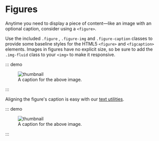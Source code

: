# Figures

Anytime you need to display a piece of content—like an image with an optional caption, consider using a `<figure>`.

Use the included `.figure` , `.figure-img` and `.figure-caption` classes to provide some baseline styles for the HTML5 `<figure>` and `<figcaption>` elements. Images in figures have no explicit size, so be sure to add the `.img-fluid` class to your `<img>` to make it responsive.

::: demo
<figure class="figure">
  <img src="https://picsum.photos/300/320" alt="thumbnail" class="img-thumbnail">
  <figcaption class="figure-caption">A caption for the above image.</figcaption>
</figure>
:::

Aligning the figure's caption is easy with our [text utilities](./utilities/text/#text-alignment).

::: demo
<figure class="figure">
  <img src="https://picsum.photos/300/320" alt="thumbnail" class="img-thumbnail">
  <figcaption class="figure-caption text-right">A caption for the above image.</figcaption>
</figure>
:::



